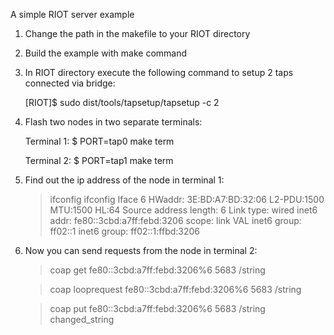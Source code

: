 A simple RIOT server example

1. Change the path in the makefile to your RIOT directory

2. Build the example with make command

3. In RIOT directory execute the following command to setup 2 taps connected via bridge:

    [RIOT]$ sudo dist/tools/tapsetup/tapsetup -c 2

4. Flash two nodes in two separate terminals:

    Terminal 1:
    $ PORT=tap0 make term

    Terminal 2:
    $ PORT=tap1 make term

5. Find out the ip address of the node in terminal 1:

    > ifconfig
    ifconfig
    Iface  6  HWaddr: 3E:BD:A7:BD:32:06
              L2-PDU:1500 MTU:1500  HL:64  Source address length: 6
              Link type: wired
              inet6 addr: fe80::3cbd:a7ff:febd:3206  scope: link  VAL
              inet6 group: ff02::1
              inet6 group: ff02::1:ffbd:3206

6. Now you can send requests from the node in terminal 2:

    > coap get fe80::3cbd:a7ff:febd:3206%6 5683 /string

    > coap looprequest fe80::3cbd:a7ff:febd:3206%6 5683 /string

    > coap put fe80::3cbd:a7ff:febd:3206%6 5683 /string changed_string
